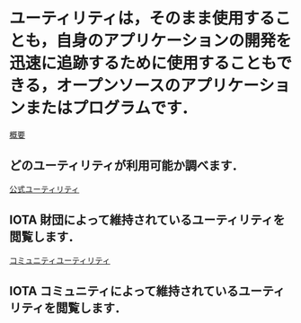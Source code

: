# ユーティリティは，そのまま使用することも，自身のアプリケーションの開発を迅速に追跡するために使用することもできる，オープンソースのアプリケーションまたはプログラムです．
<!-- # Utilities are open-source applications or programs that you can either use as they are or use to fast track the development of your own applications. -->

[概要](/0.1/introduction/overview.md)
## どのユーティリティが利用可能か調べます．

[公式ユーティリティ](/0.1/official/iota-area-codes/overview.md)
## IOTA 財団によって維持されているユーティリティを閲覧します．

[コミュニティユーティリティ](/0.1/community/one-command-tangle/overview.md)
## IOTA コミュニティによって維持されているユーティリティを閲覧します．
